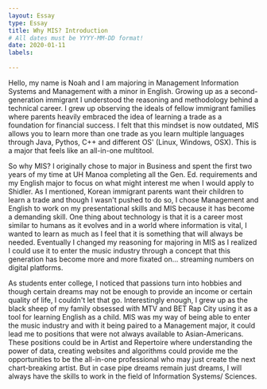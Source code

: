 ```yaml
---
layout: Essay
type: Essay
title: Why MIS? Introduction
# All dates must be YYYY-MM-DD format!
date: 2020-01-11
labels:
  
---
```


Hello, my name is Noah and I am majoring in Management Information Systems and Management with a minor in English. 
Growing up as a second-generation immigrant I understood the reasoning and methodology behind a technical career. I grew up observing the ideals of fellow immigrant families where parents heavily embraced the idea of learning a trade as a foundation for financial success. I felt that this mindset is now outdated, MIS allows you to learn more than one trade as you learn multiple languages through Java, Pythos, C++ and different OS' (Linux, Windows, OSX). This is a major that feels like an all-in-one multitool. 

So why MIS? I originally chose to major in Business and spent the first two years of my time at UH Manoa completing all the Gen. Ed. requirements and my English major to focus on what might interest me when I would apply to Shidler. As I mentioned, Korean immigrant parents want their children to learn a trade and though I wasn't pushed to do so, I chose Management and English to work on my presentational skills and MIS because it has become a demanding skill. One thing about technology is that it is a career most similar to humans as it evolves and in a world where information is vital, I wanted to learn as much as I feel that it is something that will always be needed. Eventually I changed my reasoning for majoring in MIS as I realized I could use it to enter the music industry through a concept that this generation has become more and more fixated on... streaming numbers on digital platforms. 

As students enter college, I noticed that passions turn into hobbies and though certain dreams may not be enough to provide an income or certain quality of life, I couldn't let that go. Interestingly enough, I grew up as the black sheep of my family obsessed with MTV and BET Rap City using it as a tool for learning English as a child. MIS was my way of being able to enter the music industry and with it being paired to a Management major, it could lead me to positions that were not always available to Asian-Americans. These positions could be in Artist and Repertoire where understanding the power of data, creating websites and algorithms could provide me the opportunities to be the all-in-one professional who may just create the next chart-breaking artist. 
But in case pipe dreams remain just dreams, I will always have the skills to work in the field of Information Systems/ Sciences. 
